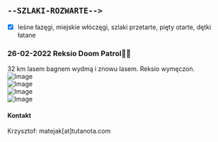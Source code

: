 ## `--SZLAKI-ROZWARTE-->`  
  
- [x] leśne łazęgi, miejskie włóczęgi, szlaki przetarte, pięty otarte, dętki łatane  
  
  
### 26-02-2022 Reksio Doom Patrol🐕‍🦺  
  
32 km lasem bagnem wydmą i znowu lasem. Reksio wymęczon.  
![Image](pics/26022022DoomP)  
![Image](pics/26022022DoomP)  
![Image](pics/26022022DoomP)  
![Image](pics/26022022DoomP)  
  
#### Kontakt  
Krzysztof: matejak[at]tutanota.com
